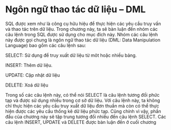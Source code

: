 # Ngôn ngữ thao tác dữ liệu – DML
SQL được xem như là công cụ hữu hiệu để thực hiện các yêu cầu truy vấn và thao tác trên dữ
liệu. Trong chương này, ta sẽ bàn luận đến nhóm các câu lệnh trong SQL được sử dụng cho mục
đích này. Nhóm các câu lệnh này được gọi chung là ngôn ngữ thao tác dữ liệu (DML: Data
Manipulation Language) bao gồm các câu lệnh sau:

SELECT: Sử dụng để truy xuất dữ liệu từ môt hoặc nhiều bảng.

INSERT: Thêm dữ liệu.

UPDATE: Cập nhật dữ liệu

DELETE: Xoá dữ liệu

Trong số các câu lệnh này, có thể nói SELECT là câu lệnh tương đối phức tạp và được sử dụng
nhiều trong cơ sở dữ liệu. Với câu lệnh này, ta không chỉ thực hiện các yêu cầu truy xuất dữ
liệu đơn thuần mà còn có thể thực hiện được các yêu cầu thống kê dữ liệu phức tạp. Cũng
chính vì vậy, phần đầu của chương này sẽ tập trung tương đối nhiều đến câu lệnh SELECT. Các
câu lệnh INSERT, UPDATE và DELETE được bàn luận đến ở cuối chương

